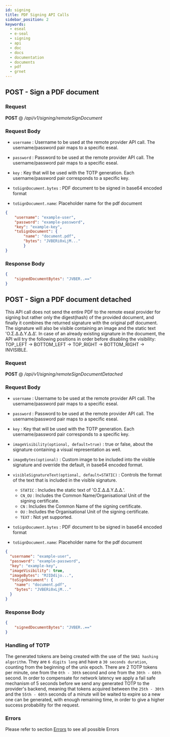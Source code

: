 ```yaml
---
id: signing
title: PDF Signing API Calls
sidebar_position: 2
keywords:
  - eseal
  - e-seal
  - signing
  - api
  - doc
  - docs
  - documentation
  - documents
  - pdf
  - grnet
---
```



## POST - Sign a PDF document

### Request

<b>POST</b> @ <i>/api/v1/signing/remoteSignDocument</i>

### Request Body

- `username` : Username to be used at the remote provider API call.
The username/password pair maps to a specific eseal.

- `password` : Password to be used at the remote provider API call.
The username/password pair maps to a specific eseal.

- `key` :  Key that will be used with the TOTP generation.
Each username/password pair corresponds to a specific key.

- `toSignDocument.bytes` : PDF document to be signed in base64 encoded format

- `toSignDocument.name`: Placeholder name for the pdf document


```json
{
	"username": "example-user",
	"password": "example-password",
	"key": "example-key",
	"toSignDocument": {
		"name": "document.pdf",
		"bytes": "JVBERi0xLjM..."
		}
}
```

### Response Body

```json
{
    "signedDocumentBytes": "JVBER..=="
}
```

## POST - Sign a PDF document detached

This API call does not send the entire PDF to the remote eseal provider for signing
but rather only the digest(hash) of the provided document, and finally it combines
the returned signature with the original pdf document. The signature will also be visible
containing an image and the static text 'Ο.Σ.Δ.Δ.Υ.Δ.Δ'.
In case of an already existing signature
in the document, the API will try the following positions in order before disabling
the visibility: TOP_LEFT -> BOTTOM_LEFT -> TOP_RIGHT -> BOTTOM_RIGHT -> INVISIBLE.

### Request

<b>POST</b> @ <i>/api/v1/signing/remoteSignDocumentDetached</i>

### Request Body

- `username` : Username to be used at the remote provider API call.
The username/password pair maps to a specific eseal.

- `password` : Password to be used at the remote provider API call.
The username/password pair maps to a specific eseal.

- `key` :  Key that will be used with the TOTP generation.
Each username/password pair corresponds to a specific key.

- `imageVisibility(optional, default=true)` : true or false, about the signature containing
a visual representation as well.

- `imageBytes(optional)` :  Custom image to be included into the visible signature and
override the default, in base64 encoded format.

- `visibleSignatureText(optional, default=STATIC)` : Controls the format of the text that is included
in the visible signature.
    - `STATIC` : Includes the static text of 'Ο.Σ.Δ.Δ.Υ.Δ.Δ.'.
    - `CN_OU` : Includes the Common Name/Organisational Unit of the signing certificate.
    - `CN` :  Includes the Common Name of the signing certificate.
    - `OU` : Includes the Organisational Unit of the signing certificate.
    - `TEXT` : Not yet supported.

- `toSignDocument.bytes` : PDF document to be signed in base64 encoded format

- `toSignDocument.name`: Placeholder name for the pdf document


```json
{
  "username": "example-user",	  
  "password": "example-password",	  
  "key": "example-key",	  
  "imageVisibility": true,	  
  "imageBytes": "MJIDdijo...", 
  "toSignDocument": {	    
    "name": "document.pdf",
    "bytes": "JVBERi0xLjM..."
  }
}
```

### Response Body

```json
{
    "signedDocumentBytes": "JVBER..=="
}
```

### Handling of TOTP

The generated tokens are being created with the use of the `SHA1 hashing algorithm`.
They are `6 digits long` and have a
`30 seconds duration`, counting from the beginning of the unix epoch.
There are 2 TOTP tokens per minute, one from the `0th - 30th` second and one 
from the `30th - 60th` second.
In order to compensate for network latency we apply a fail safe mechanism of 5 seconds before
we send any generated TOTP to the provider's backend, meaning that tokens acquired 
between the `25th - 30th` and the `55th - 60th`
seconds of a minute will be waited to expire so a new one can be generated, with enough remaining time,
in order to give a higher success probability for the request.



### Errors
Please refer to section [Errors](errors.md) to see all possible Errors
